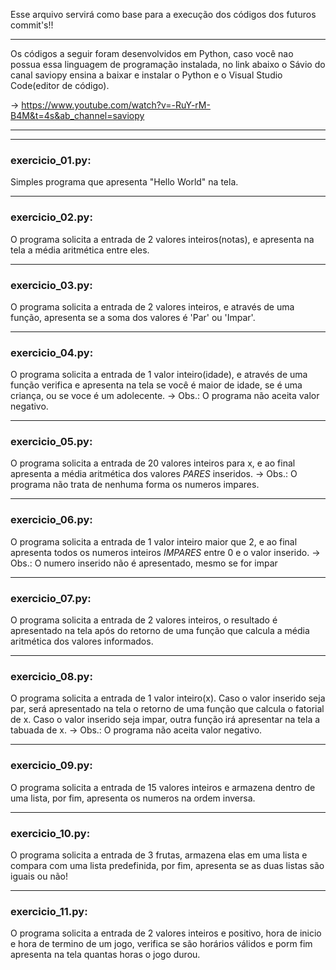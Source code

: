 Esse arquivo servirá como base para a execução dos códigos
dos futuros commit's!!
___________________________________________________________

Os códigos a seguir foram desenvolvidos em Python, caso
você nao possua essa linguagem de programação instalada,
no link abaixo o Sávio do canal saviopy ensina a baixar 
e instalar o Python e o Visual Studio Code(editor de
código).

-> https://www.youtube.com/watch?v=-RuY-rM-B4M&t=4s&ab_channel=saviopy

___________________________________________________________
___________________________________________________________


### exercicio_01.py:
Simples programa que apresenta "Hello World" na tela.
___________________________________________________________

### exercicio_02.py:
O programa solicita a entrada de 2 valores inteiros(notas),
e apresenta na tela a média aritmética entre eles.
___________________________________________________________

### exercicio_03.py:
O programa solicita a entrada de 2 valores inteiros,
e através de uma função, apresenta se a soma dos valores
é 'Par' ou 'Impar'.
___________________________________________________________

### exercicio_04.py:
O programa solicita a entrada de 1 valor inteiro(idade),
e através de uma função verifica e apresenta na tela se
você é maior de idade, se é uma criança, ou se voce é um
adolecente.
-> Obs.: O programa não aceita valor negativo.
___________________________________________________________

### exercicio_05.py:
O programa solicita a entrada de 20 valores inteiros para
x, e ao final apresenta a média aritmética dos valores *PARES* inseridos.
-> Obs.: O programa não trata de nenhuma forma os numeros impares.
___________________________________________________________

### exercicio_06.py:
O programa solicita a entrada de 1 valor inteiro maior
que 2, e ao final apresenta todos os numeros inteiros 
*IMPARES* entre 0 e o valor inserido.
-> Obs.: O numero inserido não é apresentado, mesmo se for impar
___________________________________________________________

### exercicio_07.py:
O programa solicita a entrada de 2 valores inteiros, o resultado é apresentado na tela após do retorno de uma função que calcula a média aritmética dos valores informados.
___________________________________________________________

### exercicio_08.py:
O programa solicita a entrada de 1 valor inteiro(x).
Caso o valor inserido seja par, será apresentado na tela o retorno de uma função que calcula o fatorial de x.
Caso o valor inserido seja impar, outra função irá apresentar na tela a tabuada de x.
-> Obs.: O programa não aceita valor negativo.
___________________________________________________________

### exercicio_09.py:
O programa solicita a entrada de 15 valores inteiros e armazena dentro de uma lista, por fim, apresenta os numeros na ordem inversa.
___________________________________________________________

### exercicio_10.py:
O programa solicita a entrada de 3 frutas, armazena elas em uma lista e compara com uma lista predefinida, por fim, apresenta se as duas listas são iguais ou não!
___________________________________________________________

### exercicio_11.py:
O programa solicita a entrada de 2 valores inteiros e positivo, hora de inicio e hora de termino de um jogo, verifica se são horários válidos e porm fim apresenta na tela quantas horas o jogo durou.